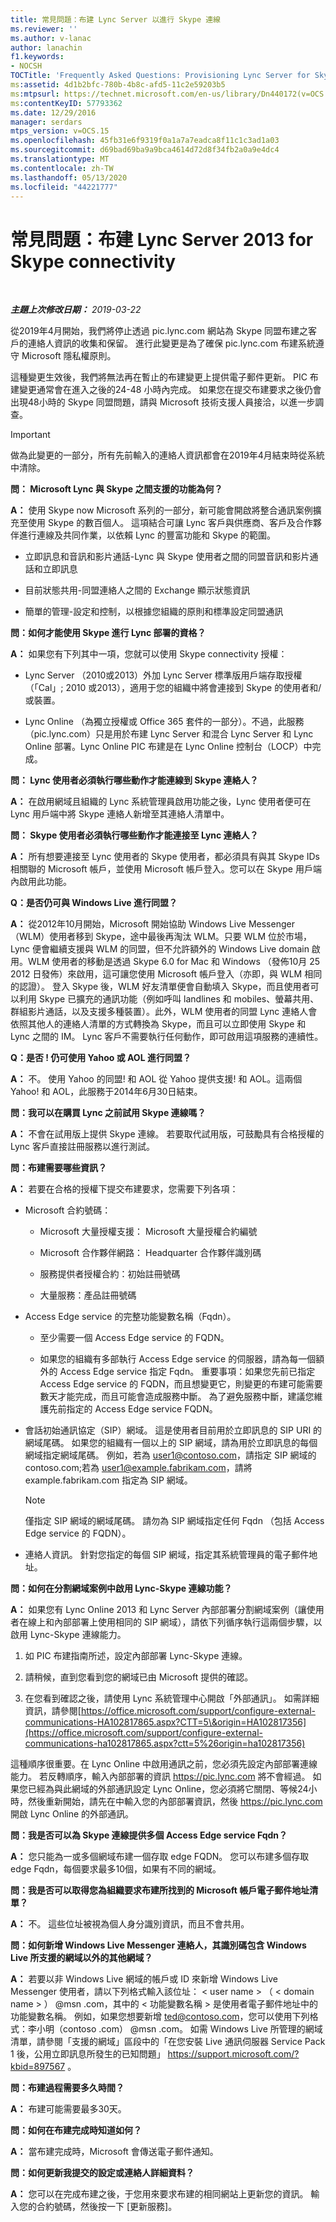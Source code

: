 ```yaml
---
title: 常見問題：布建 Lync Server 以進行 Skype 連線
ms.reviewer: ''
ms.author: v-lanac
author: lanachin
f1.keywords:
- NOCSH
TOCTitle: 'Frequently Asked Questions: Provisioning Lync Server for Skype connectivity'
ms:assetid: 4d1b2bfc-780b-4b8c-afd5-11c2e59203b5
ms:mtpsurl: https://technet.microsoft.com/en-us/library/Dn440172(v=OCS.15)
ms:contentKeyID: 57793362
ms.date: 12/29/2016
manager: serdars
mtps_version: v=OCS.15
ms.openlocfilehash: 45fb31e6f9319f0a1a7a7eadca8f11c1c3ad1a03
ms.sourcegitcommit: d69bad69ba9a9bca4614d72d8f34fb2a0a9e4dc4
ms.translationtype: MT
ms.contentlocale: zh-TW
ms.lasthandoff: 05/13/2020
ms.locfileid: "44221777"
---
```

<div data-xmlns="http://www.w3.org/1999/xhtml">

<div class="topic" data-xmlns="http://www.w3.org/1999/xhtml" data-msxsl="urn:schemas-microsoft-com:xslt" data-cs="https://msdn.microsoft.com/">

<div data-asp="https://msdn2.microsoft.com/asp">

# <a name="frequently-asked-questions-provisioning-lync-server-2013-for-skype-connectivity"></a>常見問題：布建 Lync Server 2013 for Skype connectivity

</div>

<div id="mainSection">

<div id="mainBody">

<span> </span>

_**主題上次修改日期：** 2019-03-22_

從2019年4月開始，我們將停止透過 pic.lync.com 網站為 Skype 同盟布建之客戶的連絡人資訊的收集和保留。 進行此變更是為了確保 pic.lync.com 布建系統遵守 Microsoft 隱私權原則。 
 
這種變更生效後，我們將無法再在暫止的布建變更上提供電子郵件更新。 PIC 布建變更通常會在進入之後的24-48 小時內完成。 如果您在提交布建要求之後仍會出現48小時的 Skype 同盟問題，請與 Microsoft 技術支援人員接洽，以進一步調查。

> [!IMPORTANT]
> 做為此變更的一部分，所有先前輸入的連絡人資訊都會在2019年4月結束時從系統中清除。


**問： Microsoft Lync 與 Skype 之間支援的功能為何？**

**A：** 使用 Skype now Microsoft 系列的一部分，新可能會開啟將整合通訊案例擴充至使用 Skype 的數百個人。 這項結合可讓 Lync 客戶與供應商、客戶及合作夥伴進行連線及共同作業，以依賴 Lync 的豐富功能和 Skype 的範圍。

  - 立即訊息和音訊和影片通話-Lync 與 Skype 使用者之間的同盟音訊和影片通話和立即訊息

  - 目前狀態共用-同盟連絡人之間的 Exchange 顯示狀態資訊

  - 簡單的管理-設定和控制，以根據您組織的原則和標準設定同盟通訊

**問：如何才能使用 Skype 進行 Lync 部署的資格？**

**A：** 如果您有下列其中一項，您就可以使用 Skype connectivity 授權：

  - Lync Server （2010或2013）外加 Lync Server 標準版用戶端存取授權（「Cal」; 2010 或2013），適用于您的組織中將會連接到 Skype 的使用者和/或裝置。 

  - Lync Online （為獨立授權或 Office 365 套件的一部分）。不過，此服務（pic.lync.com）只是用於布建 Lync Server 和混合 Lync Server 和 Lync Online 部署。Lync Online PIC 布建是在 Lync Online 控制台（LOCP）中完成。

**問： Lync 使用者必須執行哪些動作才能連線到 Skype 連絡人？**

**A：** 在啟用網域且組織的 Lync 系統管理員啟用功能之後，Lync 使用者便可在 Lync 用戶端中將 Skype 連絡人新增至其連絡人清單中。

**問： Skype 使用者必須執行哪些動作才能連接至 Lync 連絡人？**

**A：** 所有想要連接至 Lync 使用者的 Skype 使用者，都必須具有與其 Skype IDs 相關聯的 Microsoft 帳戶，並使用 Microsoft 帳戶登入。您可以在 Skype 用戶端內啟用此功能。

**Q：是否仍可與 Windows Live 進行同盟？**

**A：** 從2012年10月開始，Microsoft 開始協助 Windows Live Messenger （WLM）使用者移到 Skype，途中最後再淘汰 WLM。只要 WLM 位於市場，Lync 便會繼續支援與 WLM 的同盟，但不允許額外的 Windows Live domain 啟用。WLM 使用者的移動是透過 Skype 6.0 for Mac 和 Windows （發佈10月 25 2012 日發佈）來啟用，這可讓您使用 Microsoft 帳戶登入（亦即，與 WLM 相同的認證）。 登入 Skype 後，WLM 好友清單便會自動填入 Skype，而且使用者可以利用 Skype 已擴充的通訊功能（例如呼叫 landlines 和 mobiles、螢幕共用、群組影片通話，以及支援多種裝置）。此外，WLM 使用者的同盟 Lync 連絡人會依照其他人的連絡人清單的方式轉換為 Skype，而且可以立即使用 Skype 和 Lync 之間的 IM。 Lync 客戶不需要執行任何動作，即可啟用這項服務的連續性。

**Q：是否 \! 仍可使用 Yahoo 或 AOL 進行同盟？**

**A：** 不。 使用 Yahoo 的同盟\! 和 AOL 從 Yahoo 提供支援\! 和 AOL。這兩個 Yahoo\! 和 AOL，此服務于2014年6月30日結束。 

**問：我可以在購買 Lync 之前試用 Skype 連線嗎？**

**A：** 不會在試用版上提供 Skype 連線。 若要取代試用版，可鼓勵具有合格授權的 Lync 客戶直接註冊服務以進行測試。

**問：布建需要哪些資訊？**

**A：** 若要在合格的授權下提交布建要求，您需要下列各項：

  - Microsoft 合約號碼：
    
      - Microsoft 大量授權支援： Microsoft 大量授權合約編號
    
      - Microsoft 合作夥伴網路： Headquarter 合作夥伴識別碼
    
      - 服務提供者授權合約：初始註冊號碼
    
      - 大量服務：產品註冊號碼

  - Access Edge service 的完整功能變數名稱（Fqdn）。
    
      - 至少需要一個 Access Edge service 的 FQDN。
    
      - 如果您的組織有多部執行 Access Edge service 的伺服器，請為每一個額外的 Access Edge service 指定 Fqdn。 重要事項：如果您先前已指定 Access Edge service 的 FQDN，而且想變更它，則變更的布建可能需要數天才能完成，而且可能會造成服務中斷。 為了避免服務中斷，建議您維護先前指定的 Access Edge service FQDN。

  - 會話初始通訊協定（SIP）網域。 這是使用者目前用於立即訊息的 SIP URI 的網域尾碼。 如果您的組織有一個以上的 SIP 網域，請為用於立即訊息的每個網域指定網域尾碼。 例如，若為 user1@contoso.com，請指定 SIP 網域的 contoso.com;若為 user1@example.fabrikam.com，請將 example.fabrikam.com 指定為 SIP 網域。
    
    <div>
    

    > [!NOTE]
    > 僅指定 SIP 網域的網域尾碼。 請勿為 SIP 網域指定任何 Fqdn （包括 Access Edge service 的 FQDN）。

    
    </div>

  - 連絡人資訊。 針對您指定的每個 SIP 網域，指定其系統管理員的電子郵件地址。

**問：如何在分割網域案例中啟用 Lync-Skype 連線功能？**

**A：** 如果您有 Lync Online 2013 和 Lync Server 內部部署分割網域案例（讓使用者在線上和內部部署上使用相同的 SIP 網域），請依下列循序執行這兩個步驟，以啟用 Lync-Skype 連線能力。

1.  如 PIC 布建指南所述，設定內部部署 Lync-Skype 連線。

2.  請稍候，直到您看到您的網域已由 Microsoft 提供的確認。

3.  在您看到確認之後，請使用 Lync 系統管理中心開啟「外部通訊」。 如需詳細資訊，請參閱[https://office.microsoft.com/support/configure-external-communications-HA102817865.aspx?CTT=5\&origin=HA102817356](https://office.microsoft.com/support/configure-external-communications-ha102817865.aspx?ctt=5%26origin=ha102817356)

這種順序很重要。在 Lync Online 中啟用通訊之前，您必須先設定內部部署連線能力。 若反轉順序，輸入內部部署的資訊 <https://pic.lync.com> 將不會經過。 如果您已經為與此網域的外部通訊設定 Lync Online，您必須將它關閉、等候24小時，然後重新開始，請先在中輸入您的內部部署資訊，然後 <https://pic.lync.com> 開啟 Lync Online 的外部通訊。

**問：我是否可以為 Skype 連線提供多個 Access Edge service Fqdn？**

**A：** 您只能為一或多個網域布建一個存取 edge FQDN。 您可以布建多個存取 edge Fqdn，每個要求最多10個，如果有不同的網域。

**問：我是否可以取得您為組織要求布建所找到的 Microsoft 帳戶電子郵件地址清單？**

**A：** 不。 這些位址被視為個人身分識別資訊，而且不會共用。

**問：如何新增 Windows Live Messenger 連絡人，其識別碼包含 Windows Live 所支援的網域以外的其他網域？**

**A：** 若要以非 Windows Live 網域的帳戶或 ID 來新增 Windows Live Messenger 使用者，請以下列格式輸入該位址： \< user name \> （ \< domain name \> ） @msn .com，其中的 \< 功能變數名稱 \> 是使用者電子郵件地址中的功能變數名稱。 例如，如果您想要新增 ted@contoso.com，您可以使用下列格式：李小明（contoso .com） @msn .com。 如需 Windows Live 所管理的網域清單，請參閱「支援的網域」區段中的「在您安裝 Live 通訊伺服器 Service Pack 1 後，公用立即訊息所發生的已知問題」 https://support.microsoft.com/?kbid=897567 。

**問：布建過程需要多久時間？**

**A：** 布建可能需要最多30天。

**問：如何在布建完成時知道如何？**

**A：** 當布建完成時，Microsoft 會傳送電子郵件通知。

**問：如何更新我提交的設定或連絡人詳細資料？**

**A：** 您可以在完成布建之後，于您用來要求布建的相同網站上更新您的資訊。 輸入您的合約號碼，然後按一下 [更新服務]。

</div>

<span> </span>

</div>

</div>

</div>
